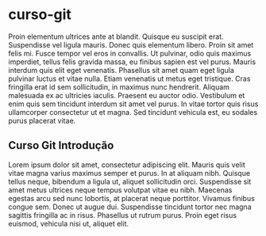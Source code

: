 # curso-git
Proin elementum ultrices ante at blandit. Quisque eu suscipit erat. Suspendisse vel ligula mauris. Donec quis elementum libero. Proin sit amet felis mi. Fusce tempor vel eros in convallis. Ut pulvinar, odio quis maximus imperdiet, tellus felis gravida massa, eu finibus sapien est vel purus. Mauris interdum quis elit eget venenatis. Phasellus sit amet quam eget ligula pulvinar luctus et vitae nulla. Etiam venenatis ut metus eget tristique. Cras fringilla erat id sem sollicitudin, in maximus nunc hendrerit. Aliquam malesuada ex ac ultricies iaculis. Praesent eu auctor odio. Vestibulum et enim quis sem tincidunt interdum sit amet vel purus. In vitae tortor quis risus ullamcorper consectetur ut et magna. Sed tincidunt vehicula est, eu sodales purus placerat vitae.

## Curso Git Introdução

Lorem ipsum dolor sit amet, consectetur adipiscing elit. Mauris quis velit vitae magna varius maximus semper et purus. In at aliquam nibh. Quisque tellus neque, bibendum a ligula ut, aliquet sollicitudin orci. Suspendisse sit amet metus ultrices neque tempus volutpat vitae eu nibh. Maecenas egestas arcu sed nunc lobortis, at placerat neque porttitor. Vivamus finibus congue sem. Donec ut augue dui. Suspendisse tincidunt tortor nec magna sagittis fringilla ac in risus. Phasellus ut rutrum purus. Proin eget risus euismod, vehicula nisi ut, aliquet elit.

